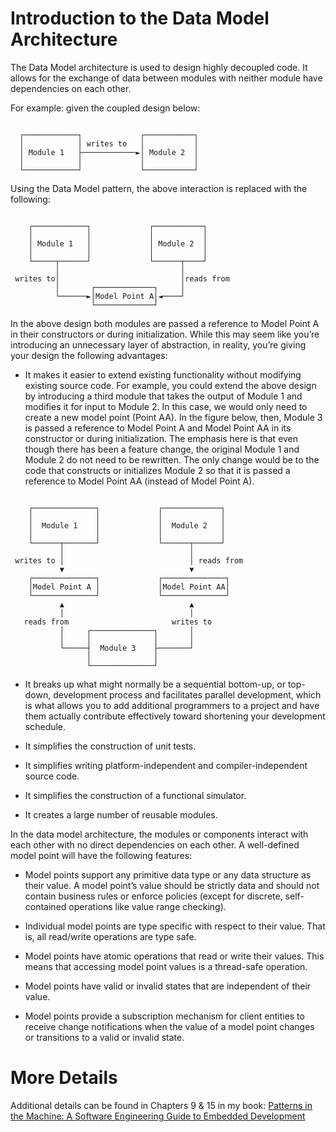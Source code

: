 ﻿# Introduction to the Data Model Architecture
The Data Model architecture is used to design highly decoupled code.  It allows 
for the exchange of data between modules with neither module have dependencies 
on each other. 

For example: given the coupled design below:
```

  ┌────────────┐             ┌───────────┐
  │            │ writes to   │           │
  │ Module 1   ├────────────►│ Module 2  │
  │            │             │           │
  └────────────┘             └───────────┘

```
Using the Data Model pattern, the above interaction is replaced with the following:
```

    ┌────────────┐             ┌───────────┐
    │            │             │           │
    │ Module 1   │             │ Module 2  │
    │            │             │           │
    └─────┬──────┘             └──────┬────┘
          │                           │
 writes to│                           │reads from                          
          │       ┌─────────────┐     │
          └──────►│Model Point A│◄────┘
                  └─────────────┘

```
In the above design both modules are passed a reference to Model Point A in 
their constructors or during initialization. While this may seem like you’re 
introducing an unnecessary layer of abstraction, in reality, you’re giving your 
design the following advantages:

- It makes it easier to extend existing functionality without modifying existing 
source code. For example, you could extend the above design by introducing a third 
module that takes the output of Module 1 and modifies it for input to Module 2. 
In this case, we would only need to create a new model point (Point AA). In the 
figure below, then, Module 3 is passed a reference to Model Point A and Model 
Point AA in its constructor or during initialization. The emphasis here is that
even though there has been a feature change, the original Module 1 and Module 2 
do not need to be rewritten. The only change would be to the code that constructs 
or initializes Module 2 so that it is passed a reference to Model Point AA 
(instead of Model Point A).
```

    ┌──────────────┐             ┌─────────────┐
    │              │             │             │        
    │  Module 1    │             │  Module 2   │
    │              │             │             │   
    └──────┬───────┘             └──────┬──────┘
           │                            │    
 writes to │                            │ reads from
           ▼                            ▼               
    ┌──────────────┐             ┌──────────────┐
    │Model Point A │             │Model Point AA│
    └──────────────┘             └──────────────┘
           ▲                            ▲
           │                            │
   reads from                       writes to
           │     ┌──────────────┐       │
           │     │              │       │ 
           └─────┤  Module 3    ├───────┘
                 │              │ 
                 └──────────────┘

```
- It breaks up what might normally be a sequential bottom-up, or top-down,
development process and facilitates parallel development, which is what allows 
you to add additional programmers to a project and have them actually contribute 
effectively toward shortening your development schedule.

- It simplifies the construction of unit tests.

- It simplifies writing platform-independent and compiler-independent source code.

- It simplifies the construction of a functional simulator.

- It creates a large number of reusable modules. 
 
In the data model architecture, the modules or components interact with each 
other with no direct dependencies on each other. A well-defined model point will 
have the following features:

- Model points support any primitive data type or any data structure as their 
value. A model point’s value should be strictly data and should not contain 
business rules or enforce policies (except for discrete, self-contained 
operations like value range checking).

- Individual model points are type specific with respect to their value. That 
is, all read/write operations are type safe.

- Model points have atomic operations that read or write their values.
This means that accessing model point values is a thread-safe
operation.

- Model points have valid or invalid states that are independent of their value.

- Model points provide a subscription mechanism for client entities to receive 
change notifications when the value of a model point changes or transitions to 
a valid or invalid state.

# More Details
Additional details can be found in Chapters 9 & 15 in my book: [Patterns in the Machine: A Software Engineering Guide to Embedded Development](https://www.apress.com/us/book/9781484264393)